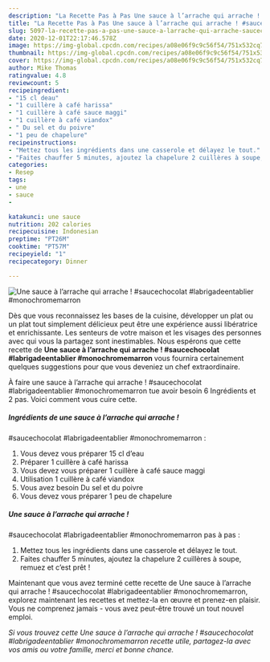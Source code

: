 ```yaml
---
description: "La Recette Pas à Pas Une sauce à l’arrache qui arrache ! #saucechocolat #labrigadeentablier #monochromemarron"
title: "La Recette Pas à Pas Une sauce à l’arrache qui arrache ! #saucechocolat #labrigadeentablier #monochromemarron"
slug: 5097-la-recette-pas-a-pas-une-sauce-a-larrache-qui-arrache-saucechocolat-labrigadeentablier-monochromemarron
date: 2020-12-01T22:17:46.578Z
image: https://img-global.cpcdn.com/recipes/a08e06f9c9c56f54/751x532cq70/une-sauce-a-larrache-qui-arrache-saucechocolat-labrigadeentablier-monochromemarron-photo-principale-de-la-recette.jpg
thumbnail: https://img-global.cpcdn.com/recipes/a08e06f9c9c56f54/751x532cq70/une-sauce-a-larrache-qui-arrache-saucechocolat-labrigadeentablier-monochromemarron-photo-principale-de-la-recette.jpg
cover: https://img-global.cpcdn.com/recipes/a08e06f9c9c56f54/751x532cq70/une-sauce-a-larrache-qui-arrache-saucechocolat-labrigadeentablier-monochromemarron-photo-principale-de-la-recette.jpg
author: Mike Thomas
ratingvalue: 4.8
reviewcount: 5
recipeingredient:
- "15 cl deau"
- "1 cuillère à café harissa"
- "1 cuillère à café sauce maggi"
- "1 cuillère à café viandox"
- " Du sel et du poivre"
- "1 peu de chapelure"
recipeinstructions:
- "Mettez tous les ingrédients dans une casserole et délayez le tout."
- "Faites chauffer 5 minutes, ajoutez la chapelure 2 cuillères à soupe, remuez et c’est prêt !"
categories:
- Resep
tags:
- une
- sauce
- 

katakunci: une sauce  
nutrition: 202 calories
recipecuisine: Indonesian
preptime: "PT26M"
cooktime: "PT57M"
recipeyield: "1"
recipecategory: Dinner

---
```



![Une sauce à l’arrache qui arrache !
#saucechocolat #labrigadeentablier #monochromemarron](https://img-global.cpcdn.com/recipes/a08e06f9c9c56f54/751x532cq70/une-sauce-a-larrache-qui-arrache-saucechocolat-labrigadeentablier-monochromemarron-photo-principale-de-la-recette.jpg)

Dès que vous reconnaissez les bases de la cuisine, développer un plat ou un plat tout simplement délicieux peut être une expérience aussi libératrice et enrichissante. Les senteurs de votre maison et les visages des personnes avec qui vous la partagez sont inestimables. Nous espérons que cette recette de <strong> Une sauce à l’arrache qui arrache !
#saucechocolat #labrigadeentablier #monochromemarron </strong> vous fournira certainement quelques suggestions pour que vous deveniez un chef extraordinaire.

<!--inarticleads1-->

À faire une sauce à l’arrache qui arrache !
#saucechocolat #labrigadeentablier #monochromemarron tue avoir besoin 6 Ingrédients et 2 pas. Voici comment vous cuire cette.

##### Ingrédients de une sauce à l’arrache qui arrache !
#saucechocolat #labrigadeentablier #monochromemarron :

1. Vous devez vous préparer 15 cl d’eau
1. Préparer 1 cuillère à café harissa
1. Vous devez vous préparer 1 cuillère à café sauce maggi
1. Utilisation 1 cuillère à café viandox
1. Vous avez besoin  Du sel et du poivre
1. Vous devez vous préparer 1 peu de chapelure




<!--inarticleads2-->

##### Une sauce à l’arrache qui arrache !
#saucechocolat #labrigadeentablier #monochromemarron pas à pas :

1. Mettez tous les ingrédients dans une casserole et délayez le tout.
1. Faites chauffer 5 minutes, ajoutez la chapelure 2 cuillères à soupe, remuez et c’est prêt !




<!--inarticleads1-->

<p>
Maintenant que vous avez terminé cette recette de Une sauce à l’arrache qui arrache !
#saucechocolat #labrigadeentablier #monochromemarron, explorez maintenant les recettes et mettez-la en œuvre et prenez-en plaisir. Vous ne comprenez jamais - vous avez peut-être trouvé un tout nouvel emploi.
</p>

<p>
<i>Si vous trouvez cette Une sauce à l’arrache qui arrache !
#saucechocolat #labrigadeentablier #monochromemarron recette utile, partagez-la avec vos amis ou votre famille, merci et bonne chance.</i>
</p>
